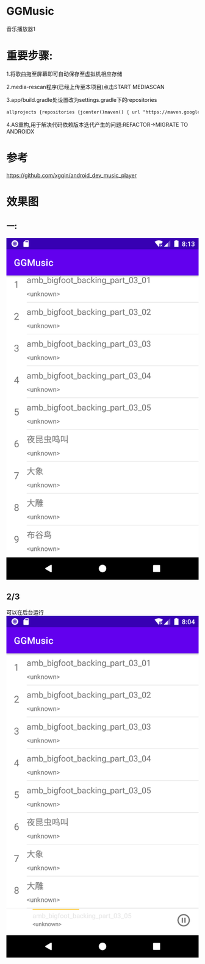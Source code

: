 # GGMusic

音乐播放器1

# 重要步骤:

1.将歌曲拖至屏幕即可自动保存至虚拟机相应存储

2.media-rescan程序(已经上传至本项目)点击START MEDIASCAN

3.app/build.gradle处设置改为settings.gradle下的repositories

```xml
allprojects {repositories {jcenter()maven() { url "https://maven.google.com"}}}
```

4.AS重构,用于解决代码依赖版本迭代产生的问题:REFACTOR->MIGRATE TO ANDROIDX

# 参考

https://github.com/xgqin/android_dev_music_player

# 效果图

## 一:

![img.png](img.png)

## 2/3

可以在后台运行
![img_1.png](img_1.png)